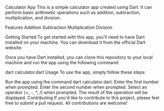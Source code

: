 
Calculator App
This is a simple calculator app created using Dart. It can perform basic arithmetic operations such as addition, subtraction, multiplication, and division.

Features
Addition
Subtraction
Multiplication
Division

Getting Started
To get started with this app, you'll need to have Dart installed on your machine. You can download it from the official Dart website.

Once you have Dart installed, you can clone this repository to your local machine and run the app using the following command:

dart calculator.dart
Usage
To use the app, simply follow these steps:

Run the app using the command dart calculator.dart.
Enter the first number when prompted.
Enter the second number when prompted.
Select an operator (+, -, *, /) when prompted.
The result of the operation will be displayed.
Contributing
If you'd like to contribute to this project, please feel free to submit a pull request. All contributions are welcome!
